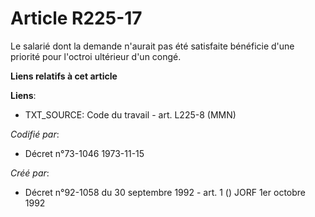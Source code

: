 # Article R225-17

Le salarié dont la demande n'aurait pas été satisfaite bénéficie d'une priorité pour l'octroi ultérieur d'un congé.

**Liens relatifs à cet article**

**Liens**:

  - TXT_SOURCE: Code du travail - art. L225-8 (MMN)

_Codifié par_:

  - Décret n°73-1046 1973-11-15

_Créé par_:

  - Décret n°92-1058 du 30 septembre 1992 - art. 1 () JORF 1er octobre 1992
